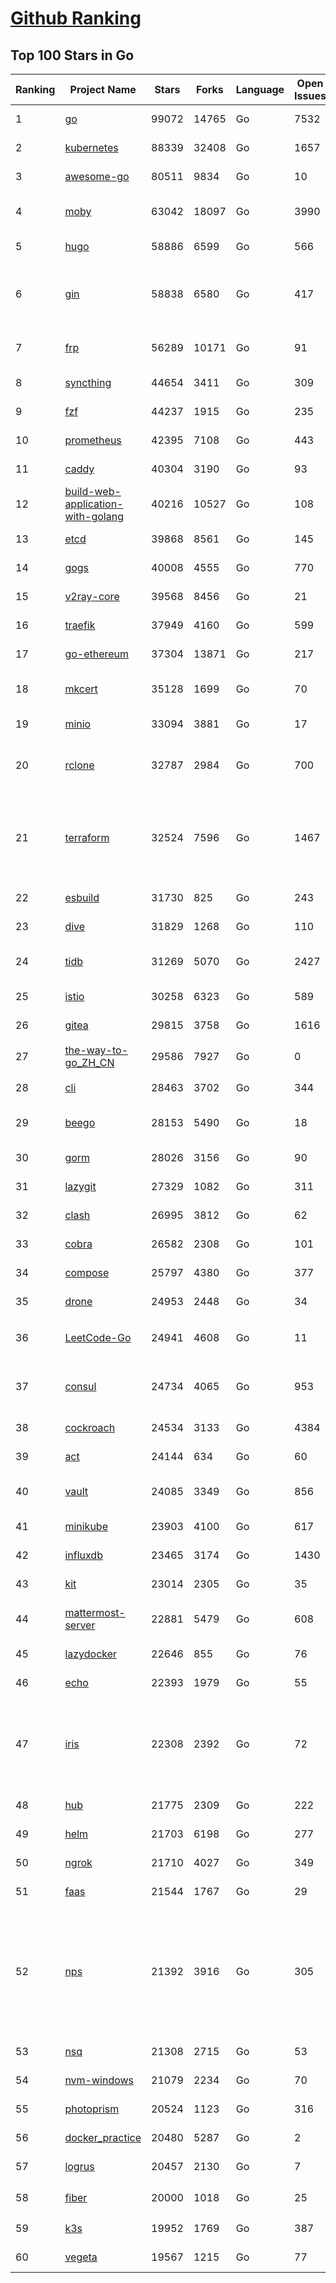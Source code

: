 [Github Ranking](../README.md)
==========

## Top 100 Stars in Go

| Ranking | Project Name | Stars | Forks | Language | Open Issues | Description | Last Commit |
| ------- | ------------ | ----- | ----- | -------- | ----------- | ----------- | ----------- |
| 1 | [go](https://github.com/golang/go) | 99072 | 14765 | Go | 7532 | The Go programming language | 2022-05-14T00:30:19Z |
| 2 | [kubernetes](https://github.com/kubernetes/kubernetes) | 88339 | 32408 | Go | 1657 | Production-Grade Container Scheduling and Management | 2022-05-13T23:08:07Z |
| 3 | [awesome-go](https://github.com/avelino/awesome-go) | 80511 | 9834 | Go | 10 | A curated list of awesome Go frameworks, libraries and software | 2022-05-13T16:02:19Z |
| 4 | [moby](https://github.com/moby/moby) | 63042 | 18097 | Go | 3990 | Moby Project - a collaborative project for the container ecosystem to assemble container-based systems | 2022-05-14T02:03:29Z |
| 5 | [hugo](https://github.com/gohugoio/hugo) | 58886 | 6599 | Go | 566 | The world’s fastest framework for building websites. | 2022-05-13T16:29:23Z |
| 6 | [gin](https://github.com/gin-gonic/gin) | 58838 | 6580 | Go | 417 | Gin is a HTTP web framework written in Go (Golang). It features a Martini-like API with much better performance -- up to 40 times faster. If you need smashing performance, get yourself some Gin. | 2022-05-14T01:11:35Z |
| 7 | [frp](https://github.com/fatedier/frp) | 56289 | 10171 | Go | 91 | A fast reverse proxy to help you expose a local server behind a NAT or firewall to the internet. | 2022-05-12T15:28:48Z |
| 8 | [syncthing](https://github.com/syncthing/syncthing) | 44654 | 3411 | Go | 309 | Open Source Continuous File Synchronization | 2022-05-10T06:08:29Z |
| 9 | [fzf](https://github.com/junegunn/fzf) | 44237 | 1915 | Go | 235 | :cherry_blossom: A command-line fuzzy finder | 2022-05-10T17:08:30Z |
| 10 | [prometheus](https://github.com/prometheus/prometheus) | 42395 | 7108 | Go | 443 | The Prometheus monitoring system and time series database. | 2022-05-13T12:50:37Z |
| 11 | [caddy](https://github.com/caddyserver/caddy) | 40304 | 3190 | Go | 93 | Fast, multi-platform web server with automatic HTTPS | 2022-05-13T15:26:51Z |
| 12 | [build-web-application-with-golang](https://github.com/astaxie/build-web-application-with-golang) | 40216 | 10527 | Go | 108 | A golang ebook intro how to build a web with golang | 2022-02-02T03:40:36Z |
| 13 | [etcd](https://github.com/etcd-io/etcd) | 39868 | 8561 | Go | 145 | Distributed reliable key-value store for the most critical data of a distributed system | 2022-05-13T22:59:54Z |
| 14 | [gogs](https://github.com/gogs/gogs) | 40008 | 4555 | Go | 770 | Gogs is a painless self-hosted Git service | 2022-05-09T11:39:17Z |
| 15 | [v2ray-core](https://github.com/v2ray/v2ray-core) | 39568 | 8456 | Go | 21 | A platform for building proxies to bypass network restrictions. | 2022-05-11T03:02:09Z |
| 16 | [traefik](https://github.com/traefik/traefik) | 37949 | 4160 | Go | 599 | The Cloud Native Application Proxy | 2022-05-13T21:02:31Z |
| 17 | [go-ethereum](https://github.com/ethereum/go-ethereum) | 37304 | 13871 | Go | 217 | Official Go implementation of the Ethereum protocol | 2022-05-13T18:23:48Z |
| 18 | [mkcert](https://github.com/FiloSottile/mkcert) | 35128 | 1699 | Go | 70 | A simple zero-config tool to make locally trusted development certificates with any names you'd like. | 2022-05-13T09:56:56Z |
| 19 | [minio](https://github.com/minio/minio) | 33094 | 3881 | Go | 17 | Multi-Cloud Object Storage | 2022-05-13T20:21:24Z |
| 20 | [rclone](https://github.com/rclone/rclone) | 32787 | 2984 | Go | 700 | "rsync for cloud storage" - Google Drive, S3, Dropbox, Backblaze B2, One Drive, Swift, Hubic, Wasabi, Google Cloud Storage, Yandex Files | 2022-05-13T22:06:45Z |
| 21 | [terraform](https://github.com/hashicorp/terraform) | 32524 | 7596 | Go | 1467 | Terraform enables you to safely and predictably create, change, and improve infrastructure. It is an open source tool that codifies APIs into declarative configuration files that can be shared amongst team members, treated as code, edited, reviewed, and versioned. | 2022-05-13T21:10:20Z |
| 22 | [esbuild](https://github.com/evanw/esbuild) | 31730 | 825 | Go | 243 | An extremely fast JavaScript and CSS bundler and minifier | 2022-05-11T21:56:30Z |
| 23 | [dive](https://github.com/wagoodman/dive) | 31829 | 1268 | Go | 110 | A tool for exploring each layer in a docker image | 2022-05-13T02:09:07Z |
| 24 | [tidb](https://github.com/pingcap/tidb) | 31269 | 5070 | Go | 2427 | TiDB is an open source distributed hybrid transaction/analytical  database compatible with the MySQL protocol  | 2022-05-14T02:31:05Z |
| 25 | [istio](https://github.com/istio/istio) | 30258 | 6323 | Go | 589 | Connect, secure, control, and observe services. | 2022-05-14T02:17:21Z |
| 26 | [gitea](https://github.com/go-gitea/gitea) | 29815 | 3758 | Go | 1616 | Git with a cup of tea, painless self-hosted git service | 2022-05-14T02:50:50Z |
| 27 | [the-way-to-go_ZH_CN](https://github.com/unknwon/the-way-to-go_ZH_CN) | 29586 | 7927 | Go | 0 | 《The Way to Go》中文译本，中文正式名《Go 入门指南》 | 2022-05-13T11:20:09Z |
| 28 | [cli](https://github.com/cli/cli) | 28463 | 3702 | Go | 344 | GitHub’s official command line tool | 2022-05-14T01:01:08Z |
| 29 | [beego](https://github.com/beego/beego) | 28153 | 5490 | Go | 18 | beego is an open-source, high-performance web framework for the Go programming language. | 2022-05-13T14:22:19Z |
| 30 | [gorm](https://github.com/go-gorm/gorm) | 28026 | 3156 | Go | 90 | The fantastic ORM library for Golang, aims to be developer friendly | 2022-05-13T12:24:28Z |
| 31 | [lazygit](https://github.com/jesseduffield/lazygit) | 27329 | 1082 | Go | 311 | simple terminal UI for git commands | 2022-05-13T13:04:06Z |
| 32 | [clash](https://github.com/Dreamacro/clash) | 26995 | 3812 | Go | 62 | A rule-based tunnel in Go. | 2022-05-13T08:08:10Z |
| 33 | [cobra](https://github.com/spf13/cobra) | 26582 | 2308 | Go | 101 | A Commander for modern Go CLI interactions | 2022-05-14T00:21:22Z |
| 34 | [compose](https://github.com/docker/compose) | 25797 | 4380 | Go | 377 | Define and run multi-container applications with Docker | 2022-05-13T12:41:11Z |
| 35 | [drone](https://github.com/harness/drone) | 24953 | 2448 | Go | 34 | Drone is a Container-Native, Continuous Delivery Platform | 2022-05-13T10:52:29Z |
| 36 | [LeetCode-Go](https://github.com/halfrost/LeetCode-Go) | 24941 | 4608 | Go | 11 | ✅ Solutions to LeetCode by Go, 100% test coverage, runtime beats 100% / LeetCode 题解 | 2022-05-07T04:12:39Z |
| 37 | [consul](https://github.com/hashicorp/consul) | 24734 | 4065 | Go | 953 | Consul is a distributed, highly available, and data center aware solution to connect and configure applications across dynamic, distributed infrastructure. | 2022-05-13T22:36:36Z |
| 38 | [cockroach](https://github.com/cockroachdb/cockroach) | 24534 | 3133 | Go | 4384 | CockroachDB - the open source, cloud-native distributed SQL database. | 2022-05-14T02:58:53Z |
| 39 | [act](https://github.com/nektos/act) | 24144 | 634 | Go | 60 | Run your GitHub Actions locally 🚀 | 2022-05-13T17:48:34Z |
| 40 | [vault](https://github.com/hashicorp/vault) | 24085 | 3349 | Go | 856 | A tool for secrets management, encryption as a service, and privileged access management | 2022-05-14T01:10:36Z |
| 41 | [minikube](https://github.com/kubernetes/minikube) | 23903 | 4100 | Go | 617 | Run Kubernetes locally | 2022-05-14T00:56:25Z |
| 42 | [influxdb](https://github.com/influxdata/influxdb) | 23465 | 3174 | Go | 1430 | Scalable datastore for metrics, events, and real-time analytics | 2022-05-14T00:58:49Z |
| 43 | [kit](https://github.com/go-kit/kit) | 23014 | 2305 | Go | 35 | A standard library for microservices. | 2022-04-23T01:20:18Z |
| 44 | [mattermost-server](https://github.com/mattermost/mattermost-server) | 22881 | 5479 | Go | 608 | Mattermost is an open source platform for secure collaboration across the entire software development lifecycle. | 2022-05-13T22:22:47Z |
| 45 | [lazydocker](https://github.com/jesseduffield/lazydocker) | 22646 | 855 | Go | 76 | The lazier way to manage everything docker | 2022-05-14T02:44:04Z |
| 46 | [echo](https://github.com/labstack/echo) | 22393 | 1979 | Go | 55 | High performance, minimalist Go web framework | 2022-05-12T14:04:06Z |
| 47 | [iris](https://github.com/kataras/iris) | 22308 | 2392 | Go | 72 | The fastest HTTP/2 Go Web Framework. A true successor of expressjs and laravel. Supports AWS Lambda, gRPC, MVC, Unique Router, Websockets, Sessions, Test suite, Dependency Injection and more. Thank you / 谢谢 https://github.com/kataras/iris/issues/1329 | 2022-05-09T00:08:06Z |
| 48 | [hub](https://github.com/github/hub) | 21775 | 2309 | Go | 222 | A command-line tool that makes git easier to use with GitHub. | 2022-04-04T13:16:50Z |
| 49 | [helm](https://github.com/helm/helm) | 21703 | 6198 | Go | 277 | The Kubernetes Package Manager | 2022-05-13T21:04:43Z |
| 50 | [ngrok](https://github.com/inconshreveable/ngrok) | 21710 | 4027 | Go | 349 | Introspected tunnels to localhost | 2021-12-16T15:44:31Z |
| 51 | [faas](https://github.com/openfaas/faas) | 21544 | 1767 | Go | 29 | OpenFaaS - Serverless Functions Made Simple | 2022-05-12T07:50:43Z |
| 52 | [nps](https://github.com/ehang-io/nps) | 21392 | 3916 | Go | 305 | 一款轻量级、高性能、功能强大的内网穿透代理服务器。支持tcp、udp、socks5、http等几乎所有流量转发，可用来访问内网网站、本地支付接口调试、ssh访问、远程桌面，内网dns解析、内网socks5代理等等……，并带有功能强大的web管理端。a lightweight, high-performance, powerful intranet penetration proxy server, with a powerful web management terminal. | 2022-03-31T15:08:56Z |
| 53 | [nsq](https://github.com/nsqio/nsq) | 21308 | 2715 | Go | 53 | A realtime distributed messaging platform | 2022-05-06T16:23:52Z |
| 54 | [nvm-windows](https://github.com/coreybutler/nvm-windows) | 21079 | 2234 | Go | 70 | A node.js version management utility for Windows. Ironically written in Go. | 2022-05-13T21:44:31Z |
| 55 | [photoprism](https://github.com/photoprism/photoprism) | 20524 | 1123 | Go | 316 | AI-Powered Photos App for the Decentralized Web 🌈💎✨ | 2022-05-12T19:16:57Z |
| 56 | [docker_practice](https://github.com/yeasy/docker_practice) | 20480 | 5287 | Go | 2 | Learn and understand Docker&Container technologies, with real DevOps practice! | 2022-05-12T21:37:08Z |
| 57 | [logrus](https://github.com/sirupsen/logrus) | 20457 | 2130 | Go | 7 | Structured, pluggable logging for Go. | 2022-04-14T06:44:38Z |
| 58 | [fiber](https://github.com/gofiber/fiber) | 20000 | 1018 | Go | 25 | ⚡️ Express inspired web framework written in Go | 2022-05-13T18:42:14Z |
| 59 | [k3s](https://github.com/k3s-io/k3s) | 19952 | 1769 | Go | 387 | Lightweight Kubernetes | 2022-05-14T02:53:28Z |
| 60 | [vegeta](https://github.com/tsenart/vegeta) | 19567 | 1215 | Go | 77 | HTTP load testing tool and library. It's over 9000! | 2022-05-03T04:44:54Z |

